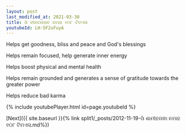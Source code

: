 ```yaml
---
layout: post
last_modified_at: 2021-03-30
title: ଓଁ ବୀରବାହାବେ ନମାହ ୧୦୮ ଟିମଏସ
youtubeId: LH-5F2uFuyA
---
```

 
 
Helps get goodness, bliss and peace and God's blessings
 
Helps remain focused, help generate inner energy 
 
Helps boost physical and mental health 
 
Helps remain grounded and generates a sense of gratitude towards the greater power 
 
Helps reduce bad karma
 
 
 
 


{% include youtubePlayer.html id=page.youtubeId %}
 
[Next]({{ site.baseurl }}{% link  split1/_posts/2012-11-19-ଓଁ ଶାମୀହନାଵା ନମାହ ୧୦୮ ଟିମଏସ.md%})
 
